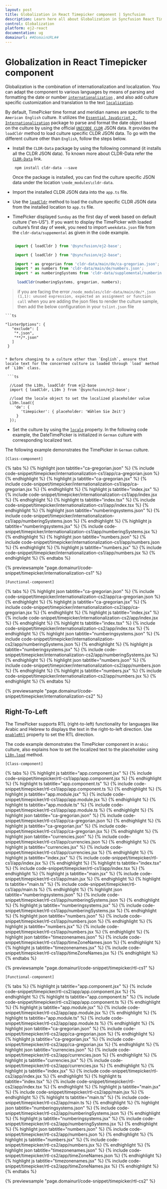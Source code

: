```yaml
---
layout: post
title: Globalization in React Timepicker component | Syncfusion
description: Learn here all about Globalization in Syncfusion React Timepicker component of Syncfusion Essential JS 2 and more.
control: Globalization 
platform: ej2-react
documentation: ug
domainurl: ##DomainURL##
---
```


# Globalization in React Timepicker component

Globalization is the combination of internationalization and localization. You can adapt the component to various languages by means of parsing and formatting the date or number [`internationalization`](https://ej2.syncfusion.com/react/documentation/common/globalization/internationalization) , and also add culture specific customization and translation to the text [`localization`](https://ej2.syncfusion.com/react/documentation/common/globalization/localization).

By default, TimePicker time format and meridian names are specific to the `American English` culture. It utilizes the
[`Essential JavaScript 2 Internationalization`](https://ej2.syncfusion.com/react/documentation/common/globalization/internationalization) package to parse and format the date object based on the culture by using the official [`UNICODE CLDR`](http://cldr.unicode.org/) JSON data. It provides the `loadCldr` method to load culture specific CLDR JSON data. To go with the different culture other than `English`, follow the steps below.

* Install the `CLDR-Data` package by using the following command (it installs all the CLDR JSON data). To known more about CLDR-Data refer the [`CLDR-Data`](https://cldr.unicode.org/index/cldr-spec/cldr-json-bindings) link.

    ```
     npm install cldr-data --save
    ```

    Once the package is installed, you can find the culture specific JSON data under the location `\node_modules\cldr-data`.

* Import the installed CLDR JSON data into the `app.ts` file.

* Use the [`loadCldr`](https://ej2.syncfusion.com/react/documentation/common/globalization/internationalization#loading-culture-data) method to load the culture specific CLDR JSON data from the installed location to `app.ts` file.

* TimePicker displayed `Sunday` as the first day of week based on default culture ("en-US"). If you want to display the TimePicker with loaded culture’s first day of week, you need to import `weekdata.json` file from the `cldr-data/suppemental` as given in the code example.

    ```ts

     import { loadCldr } from '@syncfusion/ej2-base';

     import { loadCldr } from "@syncfusion/ej2-base";

     import * as gregorian from 'cldr-data/main/de/ca-gregorian.json';
     import * as numbers from 'cldr-data/main/de/numbers.json';
     import * as numberingSystems from 'cldr-data/supplemental/numberingSystems.json';

      loadCldr(numberingSystems, gregorian, numbers);
    ```

> if you are facing the error `/node_modules/cldr-data/main/de/*.json (1,1): unused expression, expected an assignment or function call` when you are adding the json files to render the culture sample, then add the below configuration in your `tslint.json` file

    ```ts

    "linterOptions": {
       "exclude": [
        "*.json",
        "**/*.json"
       ]
     }
   ```

* Before changing to a culture other than `English`, ensure that locale text for the concerned culture is loaded through `load` method of `L10n` class.

    ```ts

     //Load the L10n, loadCldr from ej2-base
     import { loadCldr, L10n } from '@syncfusion/ej2-base';

     //load the locale object to set the localized placeholder value
     L10n.load({
       'de': {
          'timepicker': { placeholder: 'Wählen Sie Zeit'}
        }
     });
   ```

* Set the culture by using the [`locale`](https://ej2.syncfusion.com/react/documentation/api/timepicker#locale) property. In the following code example, the DateTimePicker is initialized in `German` culture with corresponding localized text.

The following example demonstrates the TimePicker in `German` culture.

`[Class-component]`

{% tabs %}
{% highlight json tabtitle="ca-gregorian.json" %}
{% include code-snippet/timepicker/internationalization-cs1/app/ca-gregorian.json %}
{% endhighlight %}
{% highlight js tabtitle="ca-gregorian.jsx" %}
{% include code-snippet/timepicker/internationalization-cs1/app/ca-gregorian.jsx %}
{% endhighlight %}
{% highlight js tabtitle="index.jsx" %}
{% include code-snippet/timepicker/internationalization-cs1/app/index.jsx %}
{% endhighlight %}
{% highlight ts tabtitle="index.tsx" %}
{% include code-snippet/timepicker/internationalization-cs1/app/index.tsx %}
{% endhighlight %}
{% highlight json tabtitle="numberingsystems.json" %}
{% include code-snippet/timepicker/internationalization-cs1/app/numberingSystems.json %}
{% endhighlight %}
{% highlight js tabtitle="numberingsystems.jsx" %}
{% include code-snippet/timepicker/internationalization-cs1/app/numberingSystems.jsx %}
{% endhighlight %}
{% highlight json tabtitle="numbers.json" %}
{% include code-snippet/timepicker/internationalization-cs1/app/numbers.json %}
{% endhighlight %}
{% highlight js tabtitle="numbers.jsx" %}
{% include code-snippet/timepicker/internationalization-cs1/app/numbers.jsx %}
{% endhighlight %}
{% endtabs %}

 {% previewsample "page.domainurl/code-snippet/timepicker/internationalization-cs1" %}

`[Functional-component]`

{% tabs %}
{% highlight json tabtitle="ca-gregorian.json" %}
{% include code-snippet/timepicker/internationalization-cs2/app/ca-gregorian.json %}
{% endhighlight %}
{% highlight js tabtitle="ca-gregorian.jsx" %}
{% include code-snippet/timepicker/internationalization-cs2/app/ca-gregorian.jsx %}
{% endhighlight %}
{% highlight js tabtitle="index.jsx" %}
{% include code-snippet/timepicker/internationalization-cs2/app/index.jsx %}
{% endhighlight %}
{% highlight ts tabtitle="index.tsx" %}
{% include code-snippet/timepicker/internationalization-cs2/app/index.tsx %}
{% endhighlight %}
{% highlight json tabtitle="numberingsystems.json" %}
{% include code-snippet/timepicker/internationalization-cs2/app/numberingSystems.json %}
{% endhighlight %}
{% highlight js tabtitle="numberingsystems.jsx" %}
{% include code-snippet/timepicker/internationalization-cs2/app/numberingSystems.jsx %}
{% endhighlight %}
{% highlight json tabtitle="numbers.json" %}
{% include code-snippet/timepicker/internationalization-cs2/app/numbers.json %}
{% endhighlight %}
{% highlight js tabtitle="numbers.jsx" %}
{% include code-snippet/timepicker/internationalization-cs2/app/numbers.jsx %}
{% endhighlight %}
{% endtabs %}

 {% previewsample "page.domainurl/code-snippet/timepicker/internationalization-cs2" %}

## Right-To-Left

The TimePicker supports RTL (right-to-left) functionality for languages like Arabic and Hebrew to displays the text in the right-to-left direction. Use [`enableRtl`](https://ej2.syncfusion.com/react/documentation/api/timepicker#enablertl) property to set the RTL direction.

The code example demonstrates the TimePicker component in `Arabic` culture, also explains how to set the localized text to the placeholder using [`L10n.load`](https://ej2.syncfusion.com/documentation/api/base/l10n/) method.

`[Class-component]`

{% tabs %}
{% highlight js tabtitle="app.component.jsx" %}
{% include code-snippet/timepicker/rtl-cs1/app/app.component.jsx %}
{% endhighlight %}
{% highlight ts tabtitle="app.component.ts" %}
{% include code-snippet/timepicker/rtl-cs1/app/app.component.ts %}
{% endhighlight %}
{% highlight js tabtitle="app.module.jsx" %}
{% include code-snippet/timepicker/rtl-cs1/app/app.module.jsx %}
{% endhighlight %}
{% highlight ts tabtitle="app.module.ts" %}
{% include code-snippet/timepicker/rtl-cs1/app/app.module.ts %}
{% endhighlight %}
{% highlight json tabtitle="ca-gregorian.json" %}
{% include code-snippet/timepicker/rtl-cs1/app/ca-gregorian.json %}
{% endhighlight %}
{% highlight js tabtitle="ca-gregorian.jsx" %}
{% include code-snippet/timepicker/rtl-cs1/app/ca-gregorian.jsx %}
{% endhighlight %}
{% highlight json tabtitle="currencies.json" %}
{% include code-snippet/timepicker/rtl-cs1/app/currencies.json %}
{% endhighlight %}
{% highlight js tabtitle="currencies.jsx" %}
{% include code-snippet/timepicker/rtl-cs1/app/currencies.jsx %}
{% endhighlight %}
{% highlight js tabtitle="index.jsx" %}
{% include code-snippet/timepicker/rtl-cs1/app/index.jsx %}
{% endhighlight %}
{% highlight ts tabtitle="index.tsx" %}
{% include code-snippet/timepicker/rtl-cs1/app/index.tsx %}
{% endhighlight %}
{% highlight js tabtitle="main.jsx" %}
{% include code-snippet/timepicker/rtl-cs1/app/main.jsx %}
{% endhighlight %}
{% highlight ts tabtitle="main.ts" %}
{% include code-snippet/timepicker/rtl-cs1/app/main.ts %}
{% endhighlight %}
{% highlight json tabtitle="numberingsystems.json" %}
{% include code-snippet/timepicker/rtl-cs1/app/numberingSystems.json %}
{% endhighlight %}
{% highlight js tabtitle="numberingsystems.jsx" %}
{% include code-snippet/timepicker/rtl-cs1/app/numberingSystems.jsx %}
{% endhighlight %}
{% highlight json tabtitle="numbers.json" %}
{% include code-snippet/timepicker/rtl-cs1/app/numbers.json %}
{% endhighlight %}
{% highlight js tabtitle="numbers.jsx" %}
{% include code-snippet/timepicker/rtl-cs1/app/numbers.jsx %}
{% endhighlight %}
{% highlight json tabtitle="timezonenames.json" %}
{% include code-snippet/timepicker/rtl-cs1/app/timeZoneNames.json %}
{% endhighlight %}
{% highlight js tabtitle="timezonenames.jsx" %}
{% include code-snippet/timepicker/rtl-cs1/app/timeZoneNames.jsx %}
{% endhighlight %}
{% endtabs %}

 {% previewsample "page.domainurl/code-snippet/timepicker/rtl-cs1" %}

`[Functional-component]`

{% tabs %}
{% highlight js tabtitle="app.component.jsx" %}
{% include code-snippet/timepicker/rtl-cs2/app/app.component.jsx %}
{% endhighlight %}
{% highlight ts tabtitle="app.component.ts" %}
{% include code-snippet/timepicker/rtl-cs2/app/app.component.ts %}
{% endhighlight %}
{% highlight js tabtitle="app.module.jsx" %}
{% include code-snippet/timepicker/rtl-cs2/app/app.module.jsx %}
{% endhighlight %}
{% highlight ts tabtitle="app.module.ts" %}
{% include code-snippet/timepicker/rtl-cs2/app/app.module.ts %}
{% endhighlight %}
{% highlight json tabtitle="ca-gregorian.json" %}
{% include code-snippet/timepicker/rtl-cs2/app/ca-gregorian.json %}
{% endhighlight %}
{% highlight js tabtitle="ca-gregorian.jsx" %}
{% include code-snippet/timepicker/rtl-cs2/app/ca-gregorian.jsx %}
{% endhighlight %}
{% highlight json tabtitle="currencies.json" %}
{% include code-snippet/timepicker/rtl-cs2/app/currencies.json %}
{% endhighlight %}
{% highlight js tabtitle="currencies.jsx" %}
{% include code-snippet/timepicker/rtl-cs2/app/currencies.jsx %}
{% endhighlight %}
{% highlight js tabtitle="index.jsx" %}
{% include code-snippet/timepicker/rtl-cs2/app/index.jsx %}
{% endhighlight %}
{% highlight ts tabtitle="index.tsx" %}
{% include code-snippet/timepicker/rtl-cs2/app/index.tsx %}
{% endhighlight %}
{% highlight js tabtitle="main.jsx" %}
{% include code-snippet/timepicker/rtl-cs2/app/main.jsx %}
{% endhighlight %}
{% highlight ts tabtitle="main.ts" %}
{% include code-snippet/timepicker/rtl-cs2/app/main.ts %}
{% endhighlight %}
{% highlight json tabtitle="numberingsystems.json" %}
{% include code-snippet/timepicker/rtl-cs2/app/numberingSystems.json %}
{% endhighlight %}
{% highlight js tabtitle="numberingsystems.jsx" %}
{% include code-snippet/timepicker/rtl-cs2/app/numberingSystems.jsx %}
{% endhighlight %}
{% highlight json tabtitle="numbers.json" %}
{% include code-snippet/timepicker/rtl-cs2/app/numbers.json %}
{% endhighlight %}
{% highlight js tabtitle="numbers.jsx" %}
{% include code-snippet/timepicker/rtl-cs2/app/numbers.jsx %}
{% endhighlight %}
{% highlight json tabtitle="timezonenames.json" %}
{% include code-snippet/timepicker/rtl-cs2/app/timeZoneNames.json %}
{% endhighlight %}
{% highlight js tabtitle="timezonenames.jsx" %}
{% include code-snippet/timepicker/rtl-cs2/app/timeZoneNames.jsx %}
{% endhighlight %}
{% endtabs %}

 {% previewsample "page.domainurl/code-snippet/timepicker/rtl-cs2" %}